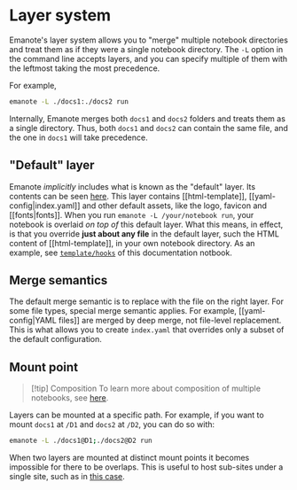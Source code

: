 # Layer system

Emanote's layer system allows you to "merge" multiple notebook directories and treat them as if they were a single notebook directory. The `-L` option in the command line accepts layers, and you can specify multiple of them with the leftmost taking the most precedence.

For example,

```sh
emanote -L ./docs1:./docs2 run
```

Internally, Emanote merges both `docs1` and `docs2` folders and treats them as a single directory. Thus, both `docs1` and `docs2` can contain the same file, and the one in `docs1` will take precedence.

## "Default" layer

Emanote *implicitly* includes what is known as the "default" layer. Its contents can be seen [here](https://github.com/srid/emanote/tree/master/emanote/default). This layer contains [[html-template]], [[yaml-config|index.yaml]] and other default assets, like the logo, favicon and [[fonts|fonts]]. When you run `emanote -L /your/notebook run`, your notebook is overlaid *on top of* this default layer. What this means, in effect, is that you override **just about any file** in the default layer, such the HTML content of [[html-template]], in your own notebook directory. As an example, see [`template/hooks`](https://github.com/srid/emanote/tree/master/docs/templates/hooks) of this documentation notbook.

## Merge semantics

The default merge semantic is to replace with the file on the right layer. For some file types, special merge semantic applies. For example, [[yaml-config|YAML files]] are merged by deep merge, not file-level replacement. This is what allows you to create `index.yaml` that overrides only a subset of the default configuration.

## Mount point

>[!tip] Composition
> To learn more about composition of multiple notebooks, see [here](https://github.com/srid/emanote/issues/494).

Layers can be mounted at a specific path. For example, if you want to mount `docs1` at `/D1` and `docs2` at `/D2`, you can do so with:

```sh
emanote -L ./docs1@D1;./docs2@D2 run
```

When two layers are mounted at distinct mount points it becomes impossible for there to be overlaps. This is useful to host sub-sites under a single site, such as in [this case](https://github.com/flake-parts/community.flake.parts).
